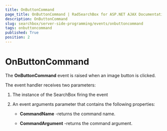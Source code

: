 ```yaml
---
title: OnButtonCommand
page_title: OnButtonCommand | RadSearchBox for ASP.NET AJAX Documentation
description: OnButtonCommand
slug: searchbox/server-side-programming/events/onbuttoncommand
tags: onbuttoncommand
published: True
position: 2
---
```


# OnButtonCommand




The **OnButtonCommand** event is raised when an image button is clicked.

The event handler receives two parameters:

1. The instance of the SearchBox firing the event

1. An event arguments parameter that contains the following properties:

	* **CommandName** -returns the command name.

	* **CommandArgument** -returns the command argument.
